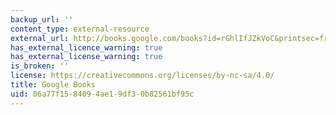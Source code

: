 ```yaml
---
backup_url: ''
content_type: external-resource
external_url: http://books.google.com/books?id=rGhlIfJZkVoC&printsec=frontcover
has_external_licence_warning: true
has_external_license_warning: true
is_broken: ''
license: https://creativecommons.org/licenses/by-nc-sa/4.0/
title: Google Books
uid: 06a77f15-8409-4ae1-9df3-0b82561bf95c
---
```

